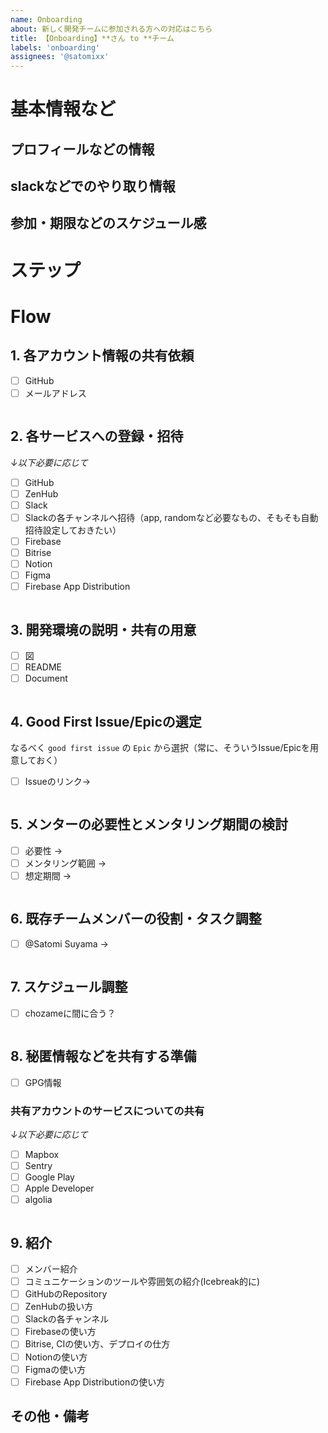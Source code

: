 ```yaml
---
name: Onboarding
about: 新しく開発チームに参加される方への対応はこちら
title: 【Onboarding】**さん to **チーム
labels: 'onboarding'
assignees: '@satomixx'
---
```


# 基本情報など

## プロフィールなどの情報

## slackなどでのやり取り情報

## 参加・期限などのスケジュール感

# ステップ
# Flow

## 1. 各アカウント情報の共有依頼

- [ ]  GitHub
- [ ]  メールアドレス

```

```

## 2. 各サービスへの登録・招待

*↓以下必要に応じて*

- [ ]  GitHub
- [ ]  ZenHub
- [ ]  Slack
- [ ]  Slackの各チャンネルへ招待（app, randomなど必要なもの、そもそも自動招待設定しておきたい）
- [ ]  Firebase
- [ ]  Bitrise
- [ ]  Notion
- [ ]  Figma
- [ ]  Firebase App Distribution

```

```

## 3. 開発環境の説明・共有の用意

- [ ]  図
- [ ]  README
- [ ]  Document

```

```

## 4. Good First Issue/Epicの選定

なるべく `good first issue` の `Epic` から選択（常に、そういうIssue/Epicを用意しておく）

- [ ]  Issueのリンク→

```

```

## 5. メンターの必要性とメンタリング期間の検討

- [ ]  必要性 →
- [ ]  メンタリング範囲 →
- [ ]  想定期間 →

```

```

## 6. 既存チームメンバーの役割・タスク調整

- [ ]  @Satomi Suyama →

```

```

## 7. スケジュール調整

- [ ]  chozameに間に合う？

```

```

## 8. 秘匿情報などを共有する準備

- [ ]  GPG情報

### 共有アカウントのサービスについての共有

*↓以下必要に応じて*

- [ ]  Mapbox
- [ ]  Sentry
- [ ]  Google Play
- [ ]  Apple Developer
- [ ]  algolia

```

```

## 9. 紹介

- [ ]  メンバー紹介
- [ ]  コミュニケーションのツールや雰囲気の紹介(Icebreak的に)
- [ ]  GitHubのRepository
- [ ]  ZenHubの扱い方
- [ ]  Slackの各チャンネル
- [ ]  Firebaseの使い方
- [ ]  Bitrise, CIの使い方、デプロイの仕方
- [ ]  Notionの使い方
- [ ]  Figmaの使い方
- [ ]  Firebase App Distributionの使い方

## その他・備考

```

```
